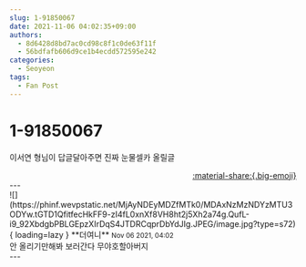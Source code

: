 ```yaml
---
slug: 1-91850067
date: 2021-11-06 04:02:35+09:00
authors:
  - 8d6428d8bd7ac0cd98c8f1c0de63f11f
  - 56bdfafb606d9ce1b4ecdd572595e242
categories:
  - Seoyeon
tags:
  - Fan Post
---
```


# 1-91850067

<div class="post-container" markdown="1">
<div class="content-container md-sidebar__scrollwrap" markdown="1">

이서연 형님이 답글달아주면 진짜 눈물셀카 올릴글

</div>
</div>

<div style="text-align: right;" markdown="1">
<a href="https://weverse.io/fromis9/fanpost/1-91850067" style="text-align: right;">:material-share:{.big-emoji}</a>
</div>
---

<div class="comments-container md-sidebar__scrollwrap" markdown="1">
<div class="comment" markdown="1">
<div class='id-container' markdown="1">
![](https://phinf.wevpstatic.net/MjAyNDEyMDZfMTk0/MDAxNzMzNDYzMTU3ODYw.tGTD1QfitfecHkFF9-zI4fL0xnXf8VH8ht2j5Xh2a74g.QufL-i9_92XbdgbPBLGEpzXIrDqS4JTDRCqprDbYdJIg.JPEG/image.jpg?type=s72){ loading=lazy }
**<span class="artist">더여니</span>** <small>Nov 06 2021, 04:02</small><br>
</div>
<div class='comment-body' markdown="1">
안 올리기만해봐 보러간다 무야호할아버지
</div>
</div>
</div>
---
